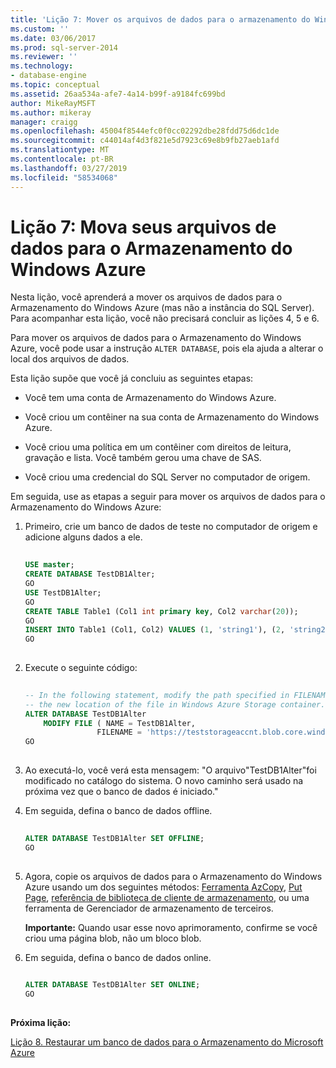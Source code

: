 ```yaml
---
title: 'Lição 7: Mover os arquivos de dados para o armazenamento do Windows Azure | Microsoft Docs'
ms.custom: ''
ms.date: 03/06/2017
ms.prod: sql-server-2014
ms.reviewer: ''
ms.technology:
- database-engine
ms.topic: conceptual
ms.assetid: 26aa534a-afe7-4a14-b99f-a9184fc699bd
author: MikeRayMSFT
ms.author: mikeray
manager: craigg
ms.openlocfilehash: 45004f8544efc0f0cc02292dbe28fdd75d6dc1de
ms.sourcegitcommit: c44014af4d3f821e5d7923c69e8b9fb27aeb1afd
ms.translationtype: MT
ms.contentlocale: pt-BR
ms.lasthandoff: 03/27/2019
ms.locfileid: "58534068"
---
```

# <a name="lesson-7-move-your-data-files-to-windows-azure-storage"></a>Lição 7: Mova seus arquivos de dados para o Armazenamento do Windows Azure
  Nesta lição, você aprenderá a mover os arquivos de dados para o Armazenamento do Windows Azure (mas não a instância do SQL Server). Para acompanhar esta lição, você não precisará concluir as lições 4, 5 e 6.  
  
 Para mover os arquivos de dados para o Armazenamento do Windows Azure, você pode usar a instrução `ALTER DATABASE`, pois ela ajuda a alterar o local dos arquivos de dados.  
  
 Esta lição supõe que você já concluiu as seguintes etapas:  
  
-   Você tem uma conta de Armazenamento do Windows Azure.  
  
-   Você criou um contêiner na sua conta de Armazenamento do Windows Azure.  
  
-   Você criou uma política em um contêiner com direitos de leitura, gravação e lista. Você também gerou uma chave de SAS.  
  
-   Você criou uma credencial do SQL Server no computador de origem.  
  
 Em seguida, use as etapas a seguir para mover os arquivos de dados para o Armazenamento do Windows Azure:  
  
1.  Primeiro, crie um banco de dados de teste no computador de origem e adicione alguns dados a ele.  
  
    ```sql  
  
    USE master;   
    CREATE DATABASE TestDB1Alter;   
    GO   
    USE TestDB1Alter;   
    GO   
    CREATE TABLE Table1 (Col1 int primary key, Col2 varchar(20));   
    GO   
    INSERT INTO Table1 (Col1, Col2) VALUES (1, 'string1'), (2, 'string2');   
    GO  
  
    ```  
  
2.  Execute o seguinte código:  
  
    ```sql  
  
    -- In the following statement, modify the path specified in FILENAME to   
    -- the new location of the file in Windows Azure Storage container.   
    ALTER DATABASE TestDB1Alter    
        MODIFY FILE ( NAME = TestDB1Alter,    
                    FILENAME = 'https://teststorageaccnt.blob.core.windows.net/testcontaineralter/TestDB1AlterData.mdf');   
    GO  
  
    ```  
  
3.  Ao executá-lo, você verá esta mensagem: "O arquivo"TestDB1Alter"foi modificado no catálogo do sistema. O novo caminho será usado na próxima vez que o banco de dados é iniciado."  
  
4.  Em seguida, defina o banco de dados offline.  
  
    ```sql  
  
    ALTER DATABASE TestDB1Alter SET OFFLINE;   
    GO  
  
    ```  
  
5.  Agora, copie os arquivos de dados para o Armazenamento do Windows Azure usando um dos seguintes métodos: [Ferramenta AzCopy](https://blogs.msdn.com/b/windowsazurestorage/archive/2012/12/03/azcopy-uploading-downloading-files-for-windows-azure-blobs.aspx), [Put Page](https://msdn.microsoft.com/library/azure/ee691975.aspx), [referência de biblioteca de cliente de armazenamento](https://msdn.microsoft.com/library/azure/dn261237.aspx), ou uma ferramenta de Gerenciador de armazenamento de terceiros.  
  
     **Importante:** Quando usar esse novo aprimoramento, confirme se você criou uma página blob, não um bloco blob.  
  
6.  Em seguida, defina o banco de dados online.  
  
    ```sql  
  
    ALTER DATABASE TestDB1Alter SET ONLINE;   
    GO  
  
    ```  
  
 **Próxima lição:**  
  
 [Lição 8. Restaurar um banco de dados para o Armazenamento do Microsoft Azure](lesson-7-restore-a-database-to-a-point-in-time.md)  
  
  
